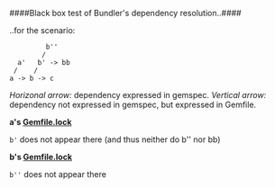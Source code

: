 
####Black box test of Bundler's dependency resolution..####

..for the scenario:
```
         b''
        /
  a'   b' -> bb
 /    /
a -> b -> c
```

*Horizonal arrow:* dependency expressed in gemspec.
*Vertical arrow:* dependency not expressed in gemspec, but expressed in Gemfile.

**a's [Gemfile.lock](https://github.com/sveinn/bundler_fun/blob/master/a/Gemfile.lock)**

```b'``` does not appear there (and thus neither do b'' nor bb)

**b's [Gemfile.lock](https://github.com/sveinn/bundler_fun/blob/master/b/Gemfile.lock)**

```b''``` does not appear there
